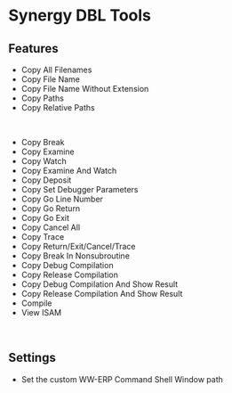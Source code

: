 # Synergy DBL Tools

## Features

* Copy All Filenames
* Copy File Name
* Copy File Name Without Extension
* Copy Paths
* Copy Relative Paths
<br>

* Copy Break
* Copy Examine
* Copy Watch
* Copy Examine And Watch
* Copy Deposit
* Copy Set Debugger Parameters
* Copy Go Line Number
* Copy Go Return
* Copy Go Exit
* Copy Cancel All
* Copy Trace
* Copy Return/Exit/Cancel/Trace
* Copy Break In Nonsubroutine
* Copy Debug Compilation
* Copy Release Compilation
* Copy Debug Compilation And Show Result
* Copy Release Compilation And Show Result
* Compile
* View ISAM
<br>

## Settings

* Set the custom WW-ERP Command Shell Window path

